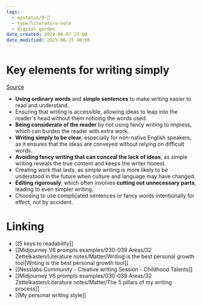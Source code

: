 ```yaml
---
tags:
  - epstatus/0-🌰
  - type/literature-note
  - digital_garden
date_created: 2024-06-07 21:08
date_modified: 2025-06-25 06:06
---
```

# Key elements for writing simply

[Source](http://www.paulgraham.com/simply.html)

+ **Using ordinary words** and **simple sentences** to make writing easier to read and understand.
+ Ensuring that writing is accessible, allowing ideas to leap into the reader's head without them noticing the words used.
+ **Being considerate of the reader** by not using fancy writing to impress, which can burden the reader with extra work.
+ **Writing simply to be clear**, especially for non-native English speakers, as it ensures that the ideas are conveyed without relying on difficult words.
+ **Avoiding fancy writing that can conceal the lack of ideas**, as simple writing reveals the true content and keeps the writer honest.
+ Creating work that lasts, as simple writing is more likely to be understood in the future when culture and language may have changed.
+ **Editing rigorously**, which often involves **cutting out unnecessary parts**, leading to even simpler writing.
+ Choosing to use complicated sentences or fancy words intentionally for effect, not by accident.

# Linking

+ [[5 keys to readability]]
+ [[Midjourney V6 prompts examples/030-039 Areas/32 Zettelkasten/Literature notes/Matter/Writing is the best personal growth tool|Writing is the best personal growth tool]]
+ [[Nesslabs Community - Creative writing Session - Childhood Talents]]
+ [[Midjourney V6 prompts examples/030-039 Areas/32 Zettelkasten/Literature notes/Matter/The 5 pillars of my writing process]]
+ [[My personal writing style]]

